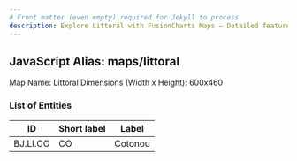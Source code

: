 ```yaml
---
# Front matter (even empty) required for Jekyll to process
description: Explore Littoral with FusionCharts Maps – Detailed features for seamless integration. Try now & enhance your data visualization today! 
---
```


## JavaScript Alias: maps/littoral

Map Name: Littoral
Dimensions (Width x Height): 600x460

### List of Entities

ID | Short label | Label
---|---|---|
BJ.LI.CO|CO|Cotonou
